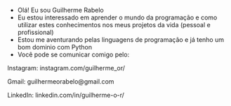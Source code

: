 - Olá! Eu sou Guilherme Rabelo
- Eu estou interessado em aprender o mundo da programação e como utilizar estes conhecimentos nos meus projetos da vida (pessoal e profissional)
- Estou me aventurando pelas linguagens de programação e já tenho um bom dominio com Python
- Você pode se comunicar comigo pelo:
 <p>  Instagram: instagram.com/guilherme_or/ </p>
 <p>  Gmail: guilhermeorabelo@gmail.com </p> 
 <p>  LinkedIn: linkedin.com/in/guilherme-o-r/ </p>  
  
  
<!---
guilhermeorabelo/guilhermeorabelo is a ✨ special ✨ repository because its `README.md` (this file) appears on your GitHub profile.
You can click the Preview link to take a look at your changes.
--->
